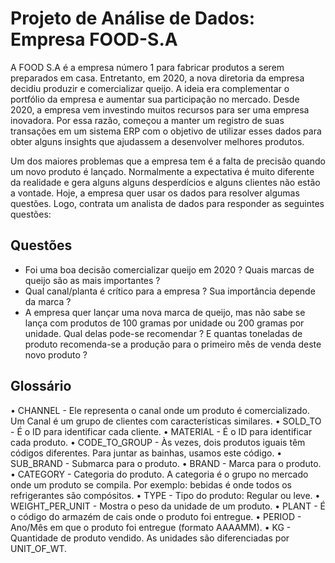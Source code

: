 # Projeto de Análise de Dados: Empresa FOOD-S.A

A FOOD S.A é a empresa número 1 para fabricar produtos a serem preparados em casa. Entretanto, em 2020, a nova diretoria da empresa decidiu produzir e comercializar queijo. A ideia era complementar o portfólio da empresa e aumentar sua participação no mercado. Desde 2020, a empresa vem investindo muitos recursos para ser uma empresa inovadora. Por essa razão, começou a manter um registro de suas transações em um sistema ERP com o objetivo de utilizar esses dados para obter alguns insights que ajudassem a desenvolver melhores produtos.

Um dos maiores problemas que a empresa tem é a falta de precisão quando um novo produto é lançado. Normalmente a expectativa é muito diferente da realidade e gera alguns alguns desperdícios e alguns clientes não estão a vontade. Hoje, a empresa quer usar os dados para resolver algumas questões. Logo, contrata um analista de dados para responder as seguintes questões:

## Questões

- Foi uma boa decisão comercializar queijo em 2020 ? Quais marcas de queijo são as mais importantes ?
- Qual canal/planta é crítico para a empresa ? Sua importância depende da marca ?
- A empresa quer lançar uma nova marca de queijo, mas não sabe se lança com produtos de 100 gramas por unidade ou 200 gramas por unidade. Qual delas pode-se recomendar ? E quantas toneladas de produto recomenda-se a produção para o primeiro mês de venda deste novo produto ?

## Glossário

•	CHANNEL - Ele representa o canal onde um produto é comercializado. Um Canal é um grupo de clientes com características similares.
•	SOLD_TO - É o ID para identificar cada cliente.
•	MATERIAL - É o ID para identificar cada produto.
•	CODE_TO_GROUP - Às vezes, dois produtos iguais têm códigos diferentes. Para juntar as bainhas, usamos este código.
•	SUB_BRAND - Submarca para o produto.
•	BRAND - Marca para o produto.
•	CATEGORY - Categoria do produto. A categoria é o grupo no mercado onde um produto se compila. Por exemplo: bebidas é onde todos os refrigerantes são compósitos.
•	TYPE - Tipo do produto: Regular ou leve.
•	WEIGHT_PER_UNIT - Mostra o peso da unidade de um produto.
•	PLANT - É o código do armazém de cais onde o produto foi entregue.
•	PERIOD - Ano/Mês em que o produto foi entregue (formato AAAAMM).
•	KG - Quantidade de produto vendido. As unidades são diferenciadas por UNIT_OF_WT.	
